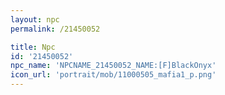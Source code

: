 ```yaml
---
layout: npc
permalink: /21450052

title: Npc
id: '21450052'
npc_name: 'NPCNAME_21450052_NAME:[F]BlackOnyx'
icon_url: 'portrait/mob/11000505_mafia1_p.png'
---
```

